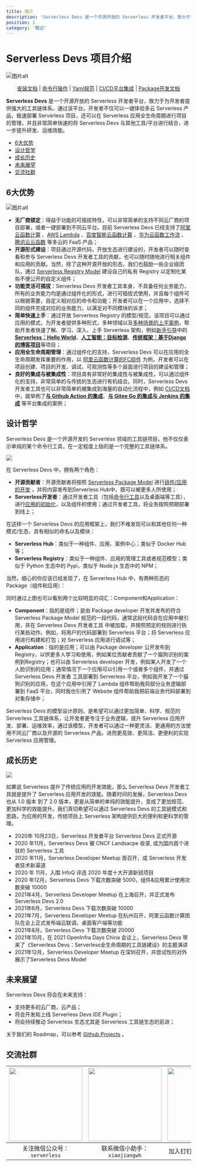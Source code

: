 ```yaml
---
title: 简介
description: 'Serverless Devs 是一个开源开放的 Serverless 开发者平台，致力于为开发者提供强大的工具链体系。通过该平台，开发者不仅可以一键体验多云 Serverless 产品，极速部署 Serverless 项目，还可以在 Serverless 应用全生命周期进行项目的管理，并且非常简单快速的将 Serverless Devs 与其他工具/平台进行结合，进一步提升研发、运维效能'
position: 1
category: '概述'
---
```


# Serverless Devs 项目介绍

![图片alt](https://serverless-article-picture.oss-cn-hangzhou.aliyuncs.com/1635390357469_20211028030558116850.png)


<p align="center">
<a href="./install.md">安装文档</a> |  <a href="./command/readme.md">命令行操作</a> | <a href="./yaml.md">Yaml规范</a> | <a href="./cicd.md">CI/CD平台集成</a> | <a href="./package_dev.md">Package开发文档</a>
</p>



**Serverless Devs** 是一个开源开放的 Serverless 开发者平台，致力于为开发者提供强大的工具链体系。通过该平台，开发者不仅可以一键体验多云 Serverless 产品，极速部署 Serverless 项目，还可以在 Serverless 应用全生命周期进行项目的管理，并且非常简单快速的将 Serverless Devs 与其他工具/平台进行结合，进一步提升研发、运维效能。


- [6大优势](#6大优势)
- [设计哲学](#设计哲学)
- [成长历史](#成长历史)
- [未来展望](#未来展望)
- [交流社群](#交流社群)

## 6大优势

![图片alt](https://serverless-article-picture.oss-cn-hangzhou.aliyuncs.com/1635319587379_20211027072627561648.png)

- **无厂商锁定**：得益于功能的可插拔特性，可以非常简单的支持不同云厂商的项目部署，或者一键部署到不同云平台。目前 Serverless Devs 已经支持了[阿里云函数计算](https://github.com/devsapp/fc) 、[AWS Lambda](https://github.com/devscomp/lambda) 、[百度智能云函数计算](https://github.com/xinwuyun/cfc) 、[华为云函数工作流](https://github.com/zy-linn/fgs-component) 、[腾讯云云函数](https://github.com/devscomp/scf) 等多云的 FaaS 产品；
- **开源形式建设**：项目通过开源代码，开放生态进行建设的，开发者可以随时查看和参与 Serverless Devs 开发者工具的贡献，也可以随时随地进行相关组件和应用的贡献。当然，除了这种开源开放的形态，我们也鼓励一些企业级团队，通过 [Serverless Registry Model](./../../spec/zh/0.0.2/serverless_registry_model/readme.md) 建设自己的私有 Registry 以定制化某些不便公开的自定义组件；
- **功能灵活可插拔**：Serverless Devs 开发者工具本身，不具备任何业务能力，所有的业务能力均是通过组件化的形式，进行可插拔式使用，并且每个组件可以根据需要，自定义相对应的命令和功能；开发者可以在一个应用中，选择不同的组件完成对应的业务能力，以满足对不同模块的诉求；
- **简单快速上手**：通过开放 Serverless Registry 的模型/规范，该项目可以通过应用的模式，为开发者提供多种形式，多种领域以及[多种场景的上手案例](./awesome.md)，帮助开发者快速了解、学习、深入、上手 Serverless 架构，例如[新手引导](./quick_start.md)中的[**Serverless：Hello World**](./quick_start.md#serverlesshello-world)、[**人工智能：目标检测**](./quick_start.md#人工智能目标检测)、[**传统框架：基于Django的博客项目**](./quick_start.md#传统框架基于django的博客项目)等项目；
- **应用全生命周期管理**：通过组件化的支持，Serverless Devs 可以在应用的全生命周期发挥重要的作用，以 [阿里云函数计算的FC组件](https://github.com/devsapp/fc) 为例，开发者可以在项目创建、项目的开发、调试、可观测性等多个层面进行项目的建设和管理；
- **良好的集成与被集成性**：项目具有非常好的集成性与被集成性，可以通过组件化的支持，非常简单的与传统的生态进行有机结合。同时，Serverless Devs 开发者工具也可以非常简单的被集成到海量的自动化流程中，例如 [CI/CD文档](./cicd.md) 中，就举例了[**与 Github Action 的集成**](./cicd.md#与-github-action-的集成)、[**与 Gitee Go 的集成**](./cicd.md#与-gitee-go-的集成)[**与 Jenkins 的集成**](./cicd.md#与-jenkins-的集成) 等平台集成的案例；

## 设计哲学

Serverless Devs 是一个开源开发的 Serverless 领域的工具链项目，他不仅仅表示单纯的某个命令行工具，在一定程度上指的是一个完整的工具链体系。

![](https://example-static.oss-cn-beijing.aliyuncs.com/github-static/01.png)

在 Serverless Devs 中，拥有两个角色：

- **开源贡献者**：开源贡献者将按照 [Serverless Package Model](./../../spec/zh/0.0.2/serverless_pacakge_model/readme.md) 进行[组件/应用的开发](./package_dev.md) ，并将内容发布到Serverless Hub中，既可以被更多人所使用；
- **Serverless开发者**：通过开发者工具（包括[命令行工具](./install.md)以及桌面端等工具），进行[应用的初始化](./quick_start.md)，以及组件的使用；通过开发者工具，将业务按照预期部署到线上；

在这样一个 Serverless Devs 的应用框架上，我们不难发现可以和其他任何一种模式/生态，具有相似的命名以及模块：

- **Serverless Hub**：类似于一种组件、应用、案例中心；类似于 Docker Hub 等；
- **Serverless Registry**：类似于一种组件、应用的管理工具或者规范模型；类似于 Python 生态中的 Pypi，类似于 Node.js 生态中的 NPM；

当然，细心的你应该已经发现了，在 Serverless Hub 中，有两种形态的 Package（组件和应用）：

同时通过上图也可以看到两个比较明显的词汇：Component和Application：
- **Component**：指的是组件；是由 Package developer 开发并发布的符合 Serverless Package Model 规范的一段代码，通常这段代码会在应用中被引用，并在 Serverless Devs 开发者工具 中被加载，并按照预定的规则进行执行某些动作。例如，将用户的代码部署到 Serverless 平台；将 Serverless 应用进行构建和打包；对 Serverless 应用进行调试等；
- **Application**：指的是应用；可以由 Package developer 公开发布到 Registry，以供更多人学习和使用，例如某位贡献者贡献了一个猫狗识别的案例到Registry；也可以由 Serverless developer 开发，例如某人开发了一个 人脸识别的应用；通常情况下一个应用可以引用一个或者多个组件，并通过 Serverless Devs 开发者 工具部署到 Serverless 平台，例如我开发了一个猫狗识别的应用，在这个应用中引用了 Lambda 组件帮助我将部分业务逻辑部署到 FaaS 平台，同时我也引用了 Website 组件帮助我把前端业务代码部署到对象存储中；

Serverless Devs 的模型设计原则，是希望可以通过更加简单、科学、规范的 Serverless 工具链体系，让开发者更专注于业务逻辑，提升 Serverless 应用开发、部署、运维效率，通过该模型，开发者可以通过一种更灵活、更通用的方法使用不同云厂商以及开源的 Serverless 产品，进而更高效、更简洁、更便利的实现 Serverless 应用管理。

## 成长历史

![](https://example-static.oss-cn-beijing.aliyuncs.com/github-static/02.png)

如果说 Serverless 提升了传统应用的开发效能，那么 Serverless Devs 开发者工具就是提升了 Serverless 应用开发的效能。随着时间的发展，Serverless Devs 也从 1.0 版本 到了 2.0 版本，更是从简单的单纯的效能提升，变成了更加规范、更加科学的效能提升。我们真切希望可以通过 Serverless Devs 的工具链模式和思路，为应用的开发，传统项目上 Serverless 架构提供巨大的便利和更科学的管理。

- 2020年 10月23日，Serverless 开发者平台 Serverless Devs 正式开源
- 2020 年11月，Serverless Devs 被 CNCF Landsacpe 收录, 成为国内首个进驻的 Serverless 工具
- 2020 年11月，Serverless Developer Meetup 首召开，成 Serverless 开发者技术新渠道
- 2020 年 11月，入围 InfoQ 评选 2020 年度十大开源新锐项目
- 2020 年12月，Serverless Devs 下载次数突破 5000，组件&应用累计使用次数突破 10000
- 2021年4月，Serverless Developer Meetup 在上海召开，并正式发布 Serverless Devs 2.0
- 2021年6月，Serverless Devs 下载次数突破 10000
- 2021年7月，Serverless Developer Meetup 在杭州召开，阿里云函数计算团队在会上正式发布端云联调、桌面客户端等功能
- 2021年8月，Serverless Devs 下载次数突破 20000
- 2021年10月，在 2021 OpenInfra Days China 会议上，Serverless Devs 带来了《Serverless Devs：Serverless全生命周期的工具链建设》的主题演讲
- 2021年12月，Serverless Developer Meetup 在深圳召开，并尝试性的对外展示了Serverless Devs Model


## 未来展望

Serverless Devs 将会在未来支持：
- 支持更多的云厂商，云产品；
- 将会开发和上线 Serverless Devs IDE Plugin；
- 将会持续推动 Serverless 生态尤其是 Serverless 工具链生态的前进；

关于我们的 Roadmap，可以参考 [Github Projects](https://github.com/Serverless-Devs/Serverless-Devs/projects) 。

## 交流社群

<p align="center">

| <img src="https://serverless-article-picture.oss-cn-hangzhou.aliyuncs.com/1635407298906_20211028074819117230.png" width="200px" > | <img src="https://serverless-article-picture.oss-cn-hangzhou.aliyuncs.com/1635407044136_20211028074404326599.png" width="200px" > | <img src="https://serverless-article-picture.oss-cn-hangzhou.aliyuncs.com/1635407252200_20211028074732517533.png" width="200px" > |
|--- | --- | --- |
| <center>关注微信公众号：`serverless`</center> | <center>联系微信小助手：`xiaojiangwh`</center> | <center>加入钉钉交流群：`33947367`</center> | 

</p>


